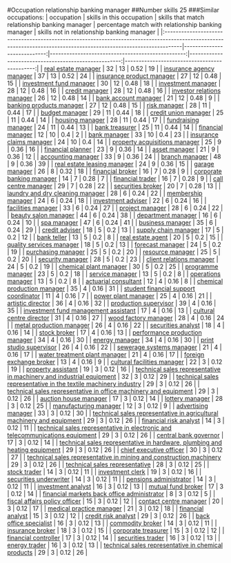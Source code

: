 #Occupation relationship banking manager
##Number skills 25
###Similar occupations:
| occupation                                                                                                                                                        |   skills in this occupation |   skills that match relationship banking manager |   percentage match with relationship banking manager |   skills not in relationship banking manager |
|:------------------------------------------------------------------------------------------------------------------------------------------------------------------|----------------------------:|-------------------------------------------------:|-----------------------------------------------------:|---------------------------------------------:|
| [real estate manager](real_estate_manager.md)                                                                                                                     |                          32 |                                               13 |                                                 0.52 |                                           19 |
| [insurance agency manager](insurance_agency_manager.md)                                                                                                           |                          37 |                                               13 |                                                 0.52 |                                           24 |
| [insurance product manager](insurance_product_manager.md)                                                                                                         |                          27 |                                               12 |                                                 0.48 |                                           15 |
| [investment fund manager](investment_fund_manager.md)                                                                                                             |                          30 |                                               12 |                                                 0.48 |                                           18 |
| [investment manager](investment_manager.md)                                                                                                                       |                          28 |                                               12 |                                                 0.48 |                                           16 |
| [credit manager](credit_manager.md)                                                                                                                               |                          28 |                                               12 |                                                 0.48 |                                           16 |
| [investor relations manager](investor_relations_manager.md)                                                                                                       |                          26 |                                               12 |                                                 0.48 |                                           14 |
| [bank account manager](bank_account_manager.md)                                                                                                                   |                          21 |                                               12 |                                                 0.48 |                                            9 |
| [banking products manager](banking_products_manager.md)                                                                                                           |                          27 |                                               12 |                                                 0.48 |                                           15 |
| [risk manager](risk_manager.md)                                                                                                                                   |                          28 |                                               11 |                                                 0.44 |                                           17 |
| [budget manager](budget_manager.md)                                                                                                                               |                          29 |                                               11 |                                                 0.44 |                                           18 |
| [credit union manager](credit_union_manager.md)                                                                                                                   |                          25 |                                               11 |                                                 0.44 |                                           14 |
| [housing manager](housing_manager.md)                                                                                                                             |                          28 |                                               11 |                                                 0.44 |                                           17 |
| [fundraising manager](fundraising_manager.md)                                                                                                                     |                          24 |                                               11 |                                                 0.44 |                                           13 |
| [bank treasurer](bank_treasurer.md)                                                                                                                               |                          25 |                                               11 |                                                 0.44 |                                           14 |
| [financial manager](financial_manager.md)                                                                                                                         |                          12 |                                               10 |                                                 0.4  |                                            2 |
| [bank manager](bank_manager.md)                                                                                                                                   |                          33 |                                               10 |                                                 0.4  |                                           23 |
| [insurance claims manager](insurance_claims_manager.md)                                                                                                           |                          24 |                                               10 |                                                 0.4  |                                           14 |
| [property acquisitions manager](property_acquisitions_manager.md)                                                                                                 |                          25 |                                                9 |                                                 0.36 |                                           16 |
| [financial planner](financial_planner.md)                                                                                                                         |                          23 |                                                9 |                                                 0.36 |                                           14 |
| [asset manager](asset_manager.md)                                                                                                                                 |                          21 |                                                9 |                                                 0.36 |                                           12 |
| [accounting manager](accounting_manager.md)                                                                                                                       |                          33 |                                                9 |                                                 0.36 |                                           24 |
| [branch manager](branch_manager.md)                                                                                                                               |                          48 |                                                9 |                                                 0.36 |                                           39 |
| [real estate leasing manager](real_estate_leasing_manager.md)                                                                                                     |                          24 |                                                9 |                                                 0.36 |                                           15 |
| [garage manager](garage_manager.md)                                                                                                                               |                          26 |                                                8 |                                                 0.32 |                                           18 |
| [financial broker](financial_broker.md)                                                                                                                           |                          16 |                                                7 |                                                 0.28 |                                            9 |
| [corporate banking manager](corporate_banking_manager.md)                                                                                                         |                          14 |                                                7 |                                                 0.28 |                                            7 |
| [financial trader](financial_trader.md)                                                                                                                           |                          16 |                                                7 |                                                 0.28 |                                            9 |
| [call centre manager](call_centre_manager.md)                                                                                                                     |                          29 |                                                7 |                                                 0.28 |                                           22 |
| [securities broker](securities_broker.md)                                                                                                                         |                          20 |                                                7 |                                                 0.28 |                                           13 |
| [laundry and dry cleaning manager](laundry_and_dry_cleaning_manager.md)                                                                                           |                          28 |                                                6 |                                                 0.24 |                                           22 |
| [membership manager](membership_manager.md)                                                                                                                       |                          24 |                                                6 |                                                 0.24 |                                           18 |
| [investment adviser](investment_adviser.md)                                                                                                                       |                          22 |                                                6 |                                                 0.24 |                                           16 |
| [facilities manager](facilities_manager.md)                                                                                                                       |                          33 |                                                6 |                                                 0.24 |                                           27 |
| [project manager](project_manager.md)                                                                                                                             |                          28 |                                                6 |                                                 0.24 |                                           22 |
| [beauty salon manager](beauty_salon_manager.md)                                                                                                                   |                          44 |                                                6 |                                                 0.24 |                                           38 |
| [department manager](department_manager.md)                                                                                                                       |                          16 |                                                6 |                                                 0.24 |                                           10 |
| [spa manager](spa_manager.md)                                                                                                                                     |                          47 |                                                6 |                                                 0.24 |                                           41 |
| [business manager](business_manager.md)                                                                                                                           |                          35 |                                                6 |                                                 0.24 |                                           29 |
| [credit adviser](credit_adviser.md)                                                                                                                               |                          18 |                                                5 |                                                 0.2  |                                           13 |
| [supply chain manager](supply_chain_manager.md)                                                                                                                   |                          17 |                                                5 |                                                 0.2  |                                           12 |
| [bank teller](bank_teller.md)                                                                                                                                     |                          13 |                                                5 |                                                 0.2  |                                            8 |
| [real estate agent](real_estate_agent.md)                                                                                                                         |                          20 |                                                5 |                                                 0.2  |                                           15 |
| [quality services manager](quality_services_manager.md)                                                                                                           |                          18 |                                                5 |                                                 0.2  |                                           13 |
| [forecast manager](forecast_manager.md)                                                                                                                           |                          24 |                                                5 |                                                 0.2  |                                           19 |
| [purchasing manager](purchasing_manager.md)                                                                                                                       |                          25 |                                                5 |                                                 0.2  |                                           20 |
| [resource manager](resource_manager.md)                                                                                                                           |                          25 |                                                5 |                                                 0.2  |                                           20 |
| [security manager](security_manager.md)                                                                                                                           |                          28 |                                                5 |                                                 0.2  |                                           23 |
| [client relations manager](client_relations_manager.md)                                                                                                           |                          24 |                                                5 |                                                 0.2  |                                           19 |
| [chemical plant manager](chemical_plant_manager.md)                                                                                                               |                          30 |                                                5 |                                                 0.2  |                                           25 |
| [programme manager](programme_manager.md)                                                                                                                         |                          23 |                                                5 |                                                 0.2  |                                           18 |
| [service manager](service_manager.md)                                                                                                                             |                          13 |                                                5 |                                                 0.2  |                                            8 |
| [operations manager](operations_manager.md)                                                                                                                       |                          13 |                                                5 |                                                 0.2  |                                            8 |
| [actuarial consultant](actuarial_consultant.md)                                                                                                                   |                          12 |                                                4 |                                                 0.16 |                                            8 |
| [chemical production manager](chemical_production_manager.md)                                                                                                     |                          35 |                                                4 |                                                 0.16 |                                           31 |
| [student financial support coordinator](student_financial_support_coordinator.md)                                                                                 |                          11 |                                                4 |                                                 0.16 |                                            7 |
| [power plant manager](power_plant_manager.md)                                                                                                                     |                          25 |                                                4 |                                                 0.16 |                                           21 |
| [artistic director](artistic_director.md)                                                                                                                         |                          36 |                                                4 |                                                 0.16 |                                           32 |
| [production supervisor](production_supervisor.md)                                                                                                                 |                          39 |                                                4 |                                                 0.16 |                                           35 |
| [investment fund management assistant](investment_fund_management_assistant.md)                                                                                   |                          17 |                                                4 |                                                 0.16 |                                           13 |
| [cultural centre director](cultural_centre_director.md)                                                                                                           |                          31 |                                                4 |                                                 0.16 |                                           27 |
| [wood factory manager](wood_factory_manager.md)                                                                                                                   |                          28 |                                                4 |                                                 0.16 |                                           24 |
| [metal production manager](metal_production_manager.md)                                                                                                           |                          26 |                                                4 |                                                 0.16 |                                           22 |
| [securities analyst](securities_analyst.md)                                                                                                                       |                          18 |                                                4 |                                                 0.16 |                                           14 |
| [stock broker](stock_broker.md)                                                                                                                                   |                          17 |                                                4 |                                                 0.16 |                                           13 |
| [performance production manager](performance_production_manager.md)                                                                                               |                          34 |                                                4 |                                                 0.16 |                                           30 |
| [energy manager](energy_manager.md)                                                                                                                               |                          34 |                                                4 |                                                 0.16 |                                           30 |
| [print studio supervisor](print_studio_supervisor.md)                                                                                                             |                          26 |                                                4 |                                                 0.16 |                                           22 |
| [sewerage systems manager](sewerage_systems_manager.md)                                                                                                           |                          21 |                                                4 |                                                 0.16 |                                           17 |
| [water treatment plant manager](water_treatment_plant_manager.md)                                                                                                 |                          21 |                                                4 |                                                 0.16 |                                           17 |
| [foreign exchange broker](foreign_exchange_broker.md)                                                                                                             |                          13 |                                                4 |                                                 0.16 |                                            9 |
| [cultural facilities manager](cultural_facilities_manager.md)                                                                                                     |                          22 |                                                3 |                                                 0.12 |                                           19 |
| [property assistant](property_assistant.md)                                                                                                                       |                          19 |                                                3 |                                                 0.12 |                                           16 |
| [technical sales representative in machinery and industrial equipment](technical_sales_representative_in_machinery_and_industrial_equipment.md)                   |                          32 |                                                3 |                                                 0.12 |                                           29 |
| [technical sales representative in the textile machinery industry](technical_sales_representative_in_the_textile_machinery_industry.md)                           |                          29 |                                                3 |                                                 0.12 |                                           26 |
| [technical sales representative in office machinery and equipment](technical_sales_representative_in_office_machinery_and_equipment.md)                           |                          29 |                                                3 |                                                 0.12 |                                           26 |
| [auction house manager](auction_house_manager.md)                                                                                                                 |                          17 |                                                3 |                                                 0.12 |                                           14 |
| [lottery manager](lottery_manager.md)                                                                                                                             |                          28 |                                                3 |                                                 0.12 |                                           25 |
| [manufacturing manager](manufacturing_manager.md)                                                                                                                 |                          12 |                                                3 |                                                 0.12 |                                            9 |
| [advertising manager](advertising_manager.md)                                                                                                                     |                          33 |                                                3 |                                                 0.12 |                                           30 |
| [technical sales representative in agricultural machinery and equipment](technical_sales_representative_in_agricultural_machinery_and_equipment.md)               |                          29 |                                                3 |                                                 0.12 |                                           26 |
| [financial risk analyst](financial_risk_analyst.md)                                                                                                               |                          14 |                                                3 |                                                 0.12 |                                           11 |
| [technical sales representative in electronic and telecommunications equipment](technical_sales_representative_in_electronic_and_telecommunications_equipment.md) |                          29 |                                                3 |                                                 0.12 |                                           26 |
| [central bank governor](central_bank_governor.md)                                                                                                                 |                          17 |                                                3 |                                                 0.12 |                                           14 |
| [technical sales representative in hardware, plumbing and heating equipment](technical_sales_representative_in_hardware,_plumbing_and_heating_equipment.md)       |                          29 |                                                3 |                                                 0.12 |                                           26 |
| [chief executive officer](chief_executive_officer.md)                                                                                                             |                          30 |                                                3 |                                                 0.12 |                                           27 |
| [technical sales representative in mining and construction machinery](technical_sales_representative_in_mining_and_construction_machinery.md)                     |                          29 |                                                3 |                                                 0.12 |                                           26 |
| [technical sales representative](technical_sales_representative.md)                                                                                               |                          28 |                                                3 |                                                 0.12 |                                           25 |
| [stock trader](stock_trader.md)                                                                                                                                   |                          14 |                                                3 |                                                 0.12 |                                           11 |
| [investment clerk](investment_clerk.md)                                                                                                                           |                          19 |                                                3 |                                                 0.12 |                                           16 |
| [securities underwriter](securities_underwriter.md)                                                                                                               |                          14 |                                                3 |                                                 0.12 |                                           11 |
| [pensions administrator](pensions_administrator.md)                                                                                                               |                          14 |                                                3 |                                                 0.12 |                                           11 |
| [investment analyst](investment_analyst.md)                                                                                                                       |                          16 |                                                3 |                                                 0.12 |                                           13 |
| [mutual fund broker](mutual_fund_broker.md)                                                                                                                       |                          17 |                                                3 |                                                 0.12 |                                           14 |
| [financial markets back office administrator](financial_markets_back_office_administrator.md)                                                                     |                           8 |                                                3 |                                                 0.12 |                                            5 |
| [fiscal affairs policy officer](fiscal_affairs_policy_officer.md)                                                                                                 |                          15 |                                                3 |                                                 0.12 |                                           12 |
| [contact centre manager](contact_centre_manager.md)                                                                                                               |                          20 |                                                3 |                                                 0.12 |                                           17 |
| [medical practice manager](medical_practice_manager.md)                                                                                                           |                          21 |                                                3 |                                                 0.12 |                                           18 |
| [financial analyst](financial_analyst.md)                                                                                                                         |                          15 |                                                3 |                                                 0.12 |                                           12 |
| [credit risk analyst](credit_risk_analyst.md)                                                                                                                     |                          29 |                                                3 |                                                 0.12 |                                           26 |
| [back office specialist](back_office_specialist.md)                                                                                                               |                          16 |                                                3 |                                                 0.12 |                                           13 |
| [commodity broker](commodity_broker.md)                                                                                                                           |                          14 |                                                3 |                                                 0.12 |                                           11 |
| [insurance broker](insurance_broker.md)                                                                                                                           |                          18 |                                                3 |                                                 0.12 |                                           15 |
| [corporate treasurer](corporate_treasurer.md)                                                                                                                     |                          15 |                                                3 |                                                 0.12 |                                           12 |
| [financial controller](financial_controller.md)                                                                                                                   |                          17 |                                                3 |                                                 0.12 |                                           14 |
| [securities trader](securities_trader.md)                                                                                                                         |                          16 |                                                3 |                                                 0.12 |                                           13 |
| [energy trader](energy_trader.md)                                                                                                                                 |                          16 |                                                3 |                                                 0.12 |                                           13 |
| [technical sales representative in chemical products](technical_sales_representative_in_chemical_products.md)                                                     |                          29 |                                                3 |                                                 0.12 |                                           26 |
